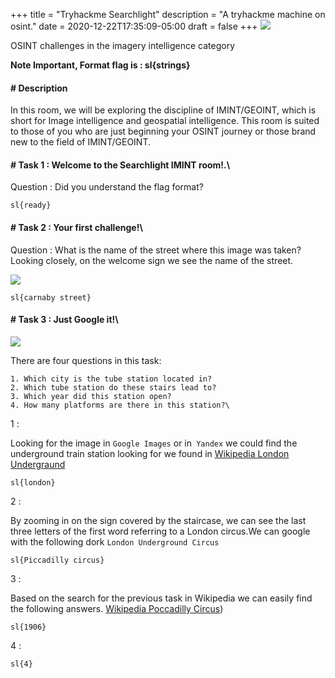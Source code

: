 +++
title = "Tryhackme Searchlight"
description = "A tryhackme machine on osint."
date = 2020-12-22T17:35:09-05:00
draft = false
+++
![](https://i.imgur.com/rVULTsB.png)

OSINT challenges in the imagery intelligence category

**Note Important, Format flag is : sl{strings}**

#### # Description
In this room, we will be exploring the discipline of IMINT/GEOINT, which is short for Image intelligence and geospatial intelligence. This room is suited to those of you who are just beginning your OSINT journey or those brand new to the field of IMINT/GEOINT.

#### # Task 1 : Welcome to the Searchlight IMINT room!.\
Question : Did you understand the flag format?

```
sl{ready}
```

#### # Task 2 :  Your first challenge!\
Question : What is the name of the street where this image was taken?\
Looking closely, on the welcome sign we see the name of the street.

![](thm/searchlight/task2_street.jpg)

```
sl{carnaby street}
```

#### # Task 3 : Just Google it!\
![](thm/searchlight/task3.jpg)

There are four questions in this task:

    1. Which city is the tube station located in?
    2. Which tube station do these stairs lead to?
    3. Which year did this station open?
    4. How many platforms are there in this station?\
1 : 

Looking for the image in `Google Images` or in` Yandex` we could find the underground train station looking for we found in [Wikipedia London Undergraund](https://en.wikipedia.org/wiki/London_Underground)

```
sl{london}
```

2 : 

By zooming in on the sign covered by the staircase, we can see the last three letters of the first word referring to a London circus.We can google with the following dork `London Underground Circus`

```
sl{Piccadilly circus}
```

3 :

Based on the search for the previous task in Wikipedia we can easily find the following answers. [Wikipedia Poccadilly Circus](https://en.wikipedia.org/wiki/Piccadilly_Circus_tube_station))

```
sl{1906}
```

4 : 

```
sl{4}
```
